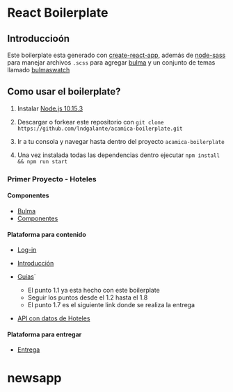 # React Boilerplate

## Introduccioón

Este boilerplate esta generado con [create-react-app](https://github.com/facebook/create-react-app), además de [node-sass](https://github.com/sass/node-sass) para manejar archivos `.scss` para agregar [bulma](https://bulma.io/) y un conjunto de temas llamado [bulmaswatch](https://jenil.github.io/bulmaswatch)

## Como usar el boilerplate?

1. Instalar [Node.js 10.15.3](https://nodejs.org/en)

2) Descargar o forkear este repositorio con `git clone https://github.com/lndgalante/acamica-boilerplate.git`

3. Ir a tu consola y navegar hasta dentro del proyecto `acamica-boilerplate`

4) Una vez instalada todas las dependencias dentro ejecutar `npm install && npm run start`

### Primer Proyecto - Hoteles

#### Componentes

- [Bulma](https://bulma.io/documentation)
- [Componentes](https://s3.amazonaws.com/resources.acamica.com/contenidos/react/hotels/components.pdf)

#### Plataforma para contenido

- [Log-in](https://www.acamica.com/login)
- [Introducción](https://www.acamica.com/cursos/491/)
- [Guías](https://www.acamica.com/cursos/495/)`

  - El punto 1.1 ya esta hecho con este boilerplate
  - Seguir los puntos desde el 1.2 hasta el 1.8
  - El punto 1.7 es el siguiente link donde se realiza la entrega

- [API con datos de Hoteles](https://wt-8a099f3e7c73b2d17f4e018b6cfd6131-0.sandbox.auth0-extend.com/acamica)

#### Plataforma para entregar

- [Entrega](https://www.acamica.com/clases/10706//entrega)
# newsapp
